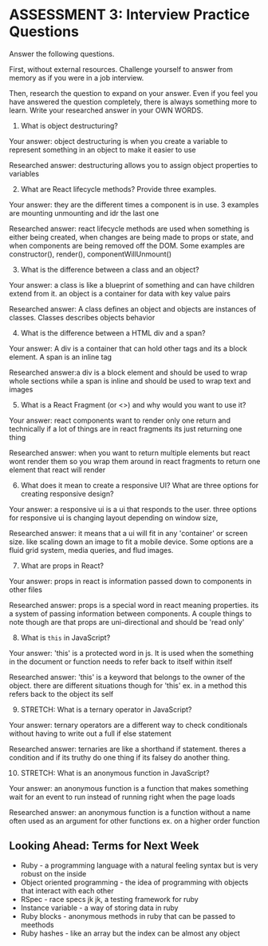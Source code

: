 # ASSESSMENT 3: Interview Practice Questions

Answer the following questions.

First, without external resources. Challenge yourself to answer from memory as if you were in a job interview.

Then, research the question to expand on your answer. Even if you feel you have answered the question completely, there is always something more to learn. Write your researched answer in your OWN WORDS.


1. What is object destructuring?

  Your answer: object destructuring is when you create a variable to represent something in an object to make it easier to use 

  Researched answer: destructuring allows you to assign object properties to variables



2. What are React lifecycle methods? Provide three examples.

  Your answer: they are the different times a component is in use. 3 examples are mounting unmounting and idr the last one

  Researched answer: react lifecycle methods are used when something is either being created, when changes are being made to props or state, and when components are being removed off the DOM.  Some examples are constructor(), render(), componentWillUnmount()



3. What is the difference between a class and an object?

  Your answer: a class is like a blueprint of something and can have children extend from it. an object is a container for data with key value pairs

  Researched answer: A class defines an object and objects are instances of classes.  Classes describes objects behavior



4. What is the difference between a HTML div and a span?

  Your answer: A div is a container that can hold other tags and its a block element.  A span is an inline tag

  Researched answer:a div is a block element and should be used to wrap whole sections while a span is inline and should be used to wrap text and images 



5. What is a React Fragment (or <>) and why would you want to use it?

  Your answer: react components want to render only one return and technically if a lot of things are in react fragments its just returning one thing 

  Researched answer: when you want to return multiple elements but react wont render them so you wrap them around in react fragments to return one element that react will render



6. What does it mean to create a responsive UI? What are three options for creating responsive design?

  Your answer: a responsive ui is a ui that responds to the user.  three options for responsive ui is changing layout depending on window size, 

  Researched answer: it means that a ui will fit in any 'container' or screen size. like scaling down an image to fit a mobile device. Some options are a fluid grid system, media queries, and flud images.



7. What are props in React?

  Your answer: props in react is information passed down to components in other files

  Researched answer: props is a special word in react meaning properties.  its a system of passing information between components. A couple things to note though are that props are uni-directional and should be 'read only' 



8. What is `this` in JavaScript?

  Your answer: 'this' is a protected word in js. It is used when the something in the document or function needs to refer back to itself within itself

  Researched answer: 'this' is a keyword that belongs to the owner of the object.  there are different situations though for 'this' ex. in a method this refers back to the object its self



9. STRETCH: What is a ternary operator in JavaScript?

  Your answer: ternary operators are a different way to check conditionals without having to write out a full if else statement

  Researched answer: ternaries are like a shorthand if statement.  theres a condition and if its truthy do one thing if its falsey do another thing.



10. STRETCH: What is an anonymous function in JavaScript?

  Your answer: an anonymous function is a function that makes something wait for an event to run instead of running right when the page loads

  Researched answer: an anonymous function is a function without a name often used as an argument for other functions ex. on a higher order function



## Looking Ahead: Terms for Next Week
- Ruby - a programming language with a natural feeling syntax but is very robust on the inside
- Object oriented programming - the idea of programming with objects that interact with each other
- RSpec - race specs jk jk, a testing framework for ruby
- Instance variable - a way of storing data in ruby 
- Ruby blocks - anonymous methods in ruby that can be passed to meethods
- Ruby hashes - like an array but the index can be almost any object
